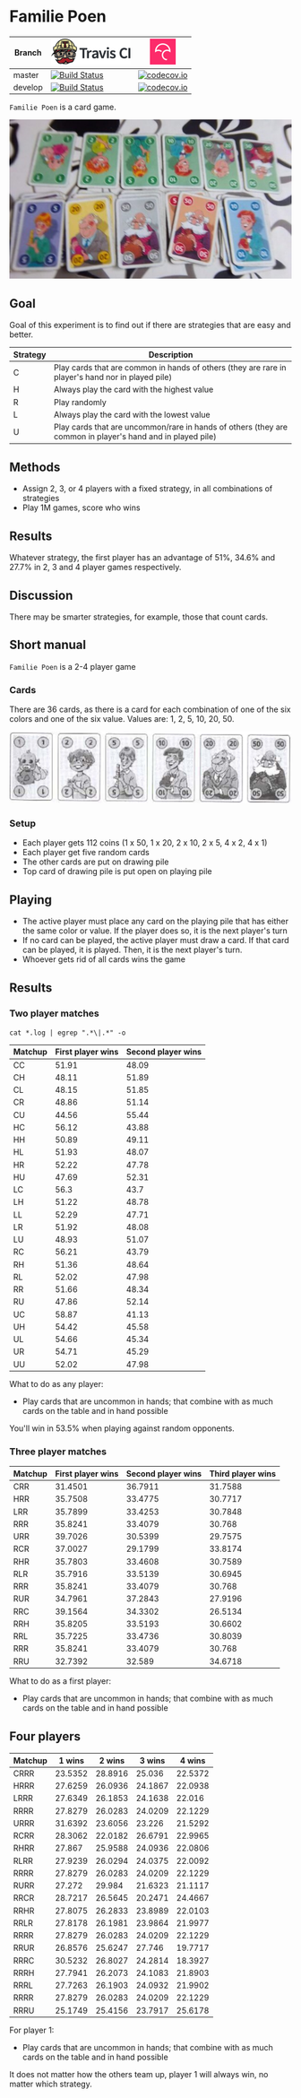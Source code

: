 # Familie Poen

Branch|[![Travis CI logo](TravisCI.png)](https://travis-ci.org)|[![Codecov logo](Codecov.png)](https://www.codecov.io)
---|---|---
master|[![Build Status](https://travis-ci.org/richelbilderbeek/familie_poen.svg?branch=master)](https://travis-ci.org/richelbilderbeek/familie_poen) | [![codecov.io](https://codecov.io/github/richelbilderbeek/familie_poen/coverage.svg?branch=master)](https://codecov.io/github/richelbilderbeek/familie_poen?branch=master)
develop|[![Build Status](https://travis-ci.org/richelbilderbeek/familie_poen.svg?branch=develop)](https://travis-ci.org/richelbilderbeek/familie_poen) | [![codecov.io](https://codecov.io/github/richelbilderbeek/familie_poen/coverage.svg?branch=develop)](https://codecov.io/github/richelbilderbeek/familie_poen?branch=develop)

`Familie Poen` is a card game.

![Cards](Cards.jpg)

## Goal

Goal of this experiment is to find out if there are strategies
that are easy and better.

Strategy|Description
---|---
C|Play cards that are common in hands of others (they are rare in player's hand nor in played pile) 
H|Always play the card with the highest value
R|Play randomly
L|Always play the card with the lowest value
U|Play cards that are uncommon/rare in hands of others (they are common in player's hand and in played pile) 

## Methods

  * Assign 2, 3, or 4 players with a fixed strategy, in all combinations
    of strategies
  * Play 1M games, score who wins

## Results

Whatever strategy, the first player has an advantage of
51%, 34.6% and 27.7% in 2, 3 and 4 player games respectively.

## Discussion

There may be smarter strategies, for example, those that
count cards.

## Short manual

`Familie Poen` is a 2-4 player game

### Cards

There are 36 cards, as there is a card for
each combination of one of the six colors and one of the six value.
Values are: 1, 2, 5, 10, 20, 50.

![Cards](Cards.png)

### Setup

 * Each player gets 112 coins (1 x 50, 1 x 20, 2 x 10, 2 x 5, 4 x 2, 4 x 1)
 * Each player get five random cards
 * The other cards are put on drawing pile
 * Top card of drawing pile is put open on playing pile

## Playing

 * The active player must place any card on the playing
   pile that has either the same color or value. If
   the player does so, it is the next player's turn
 * If no card can be played, the active player must draw a card.
   If that card can be played, it is played. Then, it is
   the next player's turn.
 * Whoever gets rid of all cards wins the game

## Results

### Two player matches

```
cat *.log | egrep ".*\|.*" -o
```

Matchup|First player wins|Second player wins
---|---|---
CC|51.91|48.09
CH|48.11|51.89
CL|48.15|51.85
CR|48.86|51.14
CU|44.56|55.44
HC|56.12|43.88
HH|50.89|49.11
HL|51.93|48.07
HR|52.22|47.78
HU|47.69|52.31
LC|56.3|43.7
LH|51.22|48.78
LL|52.29|47.71
LR|51.92|48.08
LU|48.93|51.07
RC|56.21|43.79
RH|51.36|48.64
RL|52.02|47.98
RR|51.66|48.34
RU|47.86|52.14
UC|58.87|41.13
UH|54.42|45.58
UL|54.66|45.34
UR|54.71|45.29
UU|52.02|47.98

What to do as any player:

 * Play cards that are uncommon in hands; 
   that combine with as much cards on the table and in hand possible

You'll win in 53.5% when playing against random opponents.

### Three player matches

Matchup|First player wins|Second player wins|Third player wins
---|---|---|---
CRR|31.4501|36.7911|31.7588
HRR|35.7508|33.4775|30.7717
LRR|35.7899|33.4253|30.7848
RRR|35.8241|33.4079|30.768
URR|39.7026|30.5399|29.7575
RCR|37.0027|29.1799|33.8174
RHR|35.7803|33.4608|30.7589
RLR|35.7916|33.5139|30.6945
RRR|35.8241|33.4079|30.768
RUR|34.7961|37.2843|27.9196
RRC|39.1564|34.3302|26.5134
RRH|35.8205|33.5193|30.6602
RRL|35.7225|33.4736|30.8039
RRR|35.8241|33.4079|30.768
RRU|32.7392|32.589|34.6718

What to do as a first player:
 * Play cards that are uncommon in hands; 
   that combine with as much cards on the table and in hand possible

## Four players

Matchup|1 wins|2 wins|3 wins|4 wins
---|---|---|---|---
CRRR|23.5352|28.8916|25.036|22.5372
HRRR|27.6259|26.0936|24.1867|22.0938
LRRR|27.6349|26.1853|24.1638|22.016
RRRR|27.8279|26.0283|24.0209|22.1229
URRR|31.6392|23.6056|23.226|21.5292
RCRR|28.3062|22.0182|26.6791|22.9965
RHRR|27.867|25.9588|24.0936|22.0806
RLRR|27.9239|26.0294|24.0375|22.0092
RRRR|27.8279|26.0283|24.0209|22.1229
RURR|27.272|29.984|21.6323|21.1117
RRCR|28.7217|26.5645|20.2471|24.4667
RRHR|27.8075|26.2833|23.8989|22.0103
RRLR|27.8178|26.1981|23.9864|21.9977
RRRR|27.8279|26.0283|24.0209|22.1229
RRUR|26.8576|25.6247|27.746|19.7717
RRRC|30.5232|26.8027|24.2814|18.3927
RRRH|27.7941|26.2073|24.1083|21.8903
RRRL|27.7263|26.1903|24.0932|21.9902
RRRR|27.8279|26.0283|24.0209|22.1229
RRRU|25.1749|25.4156|23.7917|25.6178

For player 1:
 * Play cards that are uncommon in hands; 
   that combine with as much cards on the table and in hand possible

It does not matter how the others team up, player 1 will always win,
no matter which strategy.




